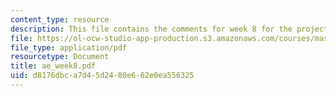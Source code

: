 ```yaml
---
content_type: resource
description: This file contains the comments for week 8 for the projects.
file: https://ol-ocw-studio-app-production.s3.amazonaws.com/courses/mas-961-ambient-intelligence-spring-2005/d8176dbca7d45d2480e662e0ea556325_ae_week8.pdf
file_type: application/pdf
resourcetype: Document
title: ae_week8.pdf
uid: d8176dbc-a7d4-5d24-80e6-62e0ea556325
---
```

